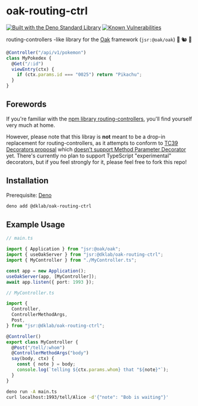 # oak-routing-ctrl

[![Built with the Deno Standard Library](https://raw.githubusercontent.com/denoland/deno_std/main/badge.svg)](https://jsr.io/@std)
[![Known Vulnerabilities](https://snyk.io/test/github/thesephi/oak-routing-ctrl/badge.svg)](https://snyk.io/test/github/thesephi/oak-routing-ctrl)

routing-controllers -like library for the [Oak](https://jsr.io/@oak/oak)
framework (`jsr:@oak/oak`) 🚗 🐿️ 🦕

```ts
@Controller("/api/v1/pokemon")
class MyPokedex {
  @Get("/:id")
  viewEntry(ctx) {
    if (ctx.params.id === "0025") return "Pikachu";
  }
}
```

## Forewords

If you're familiar with the
[npm library routing-controllers](https://www.npmjs.com/package/routing-controllers),
you'll find yourself very much at home.

However, please note that this libray is **not** meant to be a drop-in
replacement for routing-controllers, as it attempts to conform to
[TC39 Decorators proposal](https://github.com/tc39/proposal-decorators) which
[doesn't support Method Parameter Decorator](https://github.com/tc39/proposal-decorators?tab=readme-ov-file#comparison-with-typescript-experimental-decorators)
yet. There's currently no plan to support TypeScript "experimental" decorators,
but if you feel strongly for it, please feel free to fork this repo!

## Installation

Prerequisite:
[Deno](https://docs.deno.com/runtime/manual/getting_started/installation)

```bash
deno add @dklab/oak-routing-ctrl
```

## Example Usage

```ts
// main.ts

import { Application } from "jsr:@oak/oak";
import { useOakServer } from "jsr:@dklab/oak-routing-ctrl";
import { MyController } from "./MyController.ts";

const app = new Application();
useOakServer(app, [MyController]);
await app.listen({ port: 1993 });
```

```ts
// MyController.ts

import {
  Controller,
  ControllerMethodArgs,
  Post,
} from "jsr:@dklab/oak-routing-ctrl";

@Controller()
export class MyController {
  @Post("/tell/:whom")
  @ControllerMethodArgs("body")
  say(body, ctx) {
    const { note } = body;
    console.log(`telling ${ctx.params.whom} that "${note}"`);
  }
}
```

```bash
deno run -A main.ts
curl localhost:1993/tell/Alice -d'{"note": "Bob is waiting"}'
```
